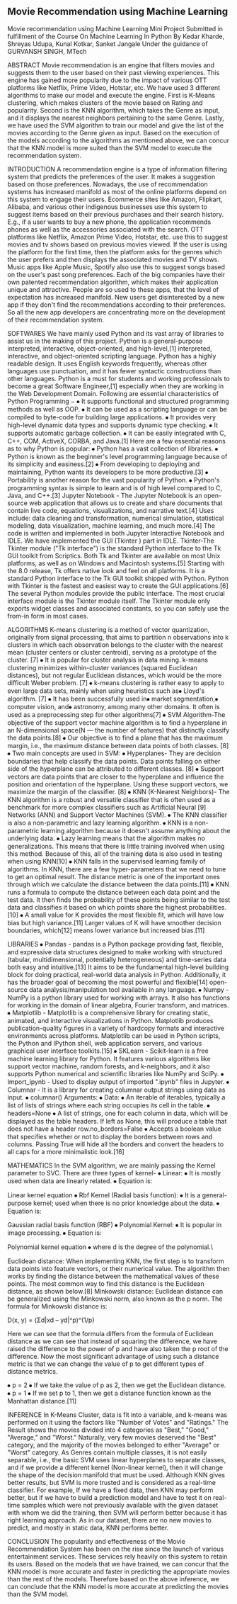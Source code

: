 ## Movie Recommendation using Machine Learning

Movie recommendation using Machine Learning Mini Project Submitted in fulfillment of the Course On Machine Learning In Python By Kedar Kharde, Shreyas Udupa, Kunal Kotkar, Sanket Jangale Under the guidance of GURVANSH SINGH, MTech

ABSTRACT
Movie recommendation is an engine that filters movies and suggests them to the user based on their past viewing experiences. This engine has gained more popularity due to the impact of various OTT platforms like Netflix, Prime Video, Hotstar, etc. We have used 3 different algorithms to make our model and execute the engine. First is K-Means clustering, which makes clusters of the movie based on Rating and popularity. Second is the KNN algorithm, which takes the Genre as input, and it displays the nearest neighbors pertaining to the same Genre. Lastly, we have used the SVM algorithm to train our model and give the list of the movies according to the Genre given as input. Based on the execution of the models according to the algorithms as mentioned above, we can concur that the KNN model is more suited than the SVM model to execute the recommendation system.

 

INTRODUCTION 
A recommendation engine is a type of information filtering system that predicts the preferences of the user. It makes a suggestion based on those preferences. Nowadays, the use of recommendation systems has increased manifold as most of the online platforms depend on this system to engage their users. Ecommerce sites like Amazon, Flipkart, Alibaba, and various other indigenous businesses use this system to suggest items based on their previous purchases and their search history. E.g., if a user wants to buy a new phone, the application recommends phones as well as the accessories associated with the search. OTT platforms like Netflix, Amazon Prime Video, Hotstar, etc. use this to suggest movies and tv shows based on previous movies viewed. If the user is using the platform for the first time, then the platform asks for the genres which the user prefers and then displays the associated movies and TV shows. Music apps like Apple Music, Spotify also use this to suggest songs based on the user's past song preferences. Each of the big companies have their own patented recommendation algorithm, which makes their application unique and attractive. People are so used to these apps, that the level of expectation has increased manifold. New users get disinterested by a new app if they don't find the recommendations according to their preferences. So all the new app developers are concentrating more on the development of their recommendation system.

SOFTWARES 
We have mainly used Python and its vast array of libraries to assist us in the making of this project.  Python is a general-purpose interpreted, interactive, object-oriented, and high-level,[1] interpreted, interactive, and object-oriented scripting language. Python has a highly readable design. It uses English keywords frequently, whereas other languages use punctuation, and it has fewer syntactic constructions than other languages. Python is a must for students and working professionals to become a great Software Engineer,[1] especially when they are working in the Web Development Domain. Following are essential characteristics of Python Programming − ⦁ It supports functional and structured programming methods as well as OOP. ⦁ It can be used as a scripting language or can be compiled to byte-code for building large applications. ⦁ It provides very high-level dynamic data types and supports dynamic type checking. ⦁ It supports automatic garbage collection. ⦁ It can be easily integrated with C, C++, COM, ActiveX, CORBA, and Java.[1]  Here are a few essential reasons as to why Python is popular: ⦁ Python has a vast collection of libraries. ⦁ Python is known as the beginner's level programming language because of its simplicity and easiness.[2] ⦁ From developing to deploying and maintaining, Python wants its developers to be more productive.[3] ⦁ Portability is another reason for the vast popularity of Python. ⦁ Python's programming syntax is simple to learn and is of high level compared to C, Java, and C++.[3] Jupyter Notebook - The Jupyter Notebook is an open-source web application that allows us to create and share documents that contain live code, equations, visualizations, and narrative text.[4] Uses include: data cleaning and transformation, numerical simulation, statistical modeling, data visualization, machine learning, and much more.[4] The code is written and implemented in both Jupyter Interactive Notebook and IDLE. We have implemented the GUI (Tkinter ) part in IDLE. Tkinter-The Tkinter module ("Tk interface") is the standard Python interface to the Tk GUI toolkit from Scriptics. Both Tk and Tkinter are available on most Unix platforms, as well as on Windows and Macintosh systems.[5] Starting with the 8.0 release, Tk offers native look and feel on all platforms. It is a standard Python interface to the Tk GUI toolkit shipped with Python. Python with Tkinter is the fastest and easiest way to create the GUI applications.[6] The several Python modules provide the public interface. The most crucial interface module is the Tkinter module itself.  The Tkinter module only exports widget classes and associated constants, so you can safely use the from-in form in most cases. 

ALGORITHMS 
K-means clustering is a method of vector quantization, originally from signal processing, that aims to partition n observations into k clusters in which each observation belongs to the cluster with the nearest mean (cluster centers or cluster centroid), serving as a prototype of the cluster. [7] ⦁ It is popular for cluster analysis in data mining. k-means clustering minimizes within-cluster variances (squared Euclidean distances), but not regular Euclidean distances, which would be the more difficult Weber problem. [7] ⦁ k-means clustering is rather easy to apply to even large data sets, mainly when using heuristics such as⦁ Lloyd's algorithm. [7] ⦁ It has been successfully used in⦁ market segmentation,⦁ computer vision, and⦁ astronomy, among many other domains. It often is used as a preprocessing step for other algorithms[7] ⦁ SVM Algorithm-The objective of the support vector machine algorithm is to find a hyperplane in an N-dimensional space(N — the number of features) that distinctly classify the data points.[8] ⦁ Our objective is to find a plane that has the maximum margin, i.e., the maximum distance between data points of both classes. [8] ⦁ Two main concepts are used in SVM: ⦁ Hyperplanes- They are decision boundaries that help classify the data points. Data points falling on either side of the hyperplane can be attributed to different classes. [8] ⦁ Support vectors are data points that are closer to the hyperplane and influence the position and orientation of the hyperplane. Using these support vectors, we maximize the margin of the classifier. [8] ⦁ KNN (K-Nearest Neighbors)- The KNN algorithm is a robust and versatile classifier that is often used as a benchmark for more complex classifiers such as Artificial Neural [9] Networks (ANN) and Support Vector Machines (SVM).  ⦁ The KNN classifier is also a non-parametric and lazy learning algorithm. ⦁ KNN is a non-parametric learning algorithm because it doesn't assume anything about the underlying data. ⦁ Lazy learning means that the algorithm makes no generalizations. This means that there is little training involved when using this method. Because of this, all of the training data is also used in testing when using KNN[10] ⦁ KNN falls in the supervised learning family of algorithms. In KNN, there are a few hyper-parameters that we need to tune to get an optimal result. The distance metric is one of the important ones through which we calculate the distance between the data points.[11] ⦁ KNN runs a formula to compute the distance between each data point and the test data. It then finds the probability of these points being similar to the test data and classifies it based on which points share the highest probabilities.[10] ⦁ A small value for K provides the most flexible fit, which will have low bias but high variance.[11] Larger values of K will have smoother decision boundaries, which[12] means lower variance but increased bias.[11]

LIBRARIES 
⦁ Pandas - pandas is a Python package providing fast, flexible, and expressive data structures designed to make working with structured (tabular, multidimensional, potentially heterogeneous) and time-series data both easy and intuitive.[13] It aims to be the fundamental high-level building block for doing practical, real-world data analysis in Python. Additionally, it has the broader goal of becoming the most powerful and flexible[14] open-source data analysis/manipulation tool available in any language. ⦁ Numpy - NumPy is a python library used for working with arrays. It also has functions for working in the domain of linear algebra, Fourier transform, and matrices. ⦁ Matplotlib - Matplotlib is a comprehensive library for creating static, animated, and interactive visualizations in Python. Matplotlib produces publication-quality figures in a variety of hardcopy formats and interactive environments across platforms. Matplotlib can be used in Python scripts, the Python and IPython shell, web application servers, and various graphical user interface toolkits.[15] ⦁ SKLearn - Scikit-learn is a free machine learning library for Python. It features various algorithms like support vector machine, random forests, and k-neighbors, and it also supports Python numerical and scientific libraries like NumPy and SciPy. ⦁ Import_ipynb - Used to display output of imported ".ipynb" files in Jupyter. ⦁ Columnar - It is a library for creating columnar output strings using data as input. ⦁ columnar() Arguments: ⦁ Data: ⦁ An iterable of iterables, typically a list of lists of strings where each string occupies its cell in the table. ⦁ headers=None ⦁ A list of strings, one for each column in data, which will be displayed as the table headers. If left as None, this will produce a table that does not have a header row.no_borders=False ⦁ Accepts a boolean value that specifies whether or not to display the borders between rows and columns. Passing True will hide all the borders and convert the headers to all caps for a more minimalistic look.[16]

MATHEMATICS 
In the SVM algorithm, we are mainly passing the Kernel parameter to SVC. There are three types of kernel- ⦁ Linear: ⦁ It is mostly used when data are linearly related. ⦁ Equation is:

Linear kernel equation ⦁ Rbf Kernel (Radial basis function): ⦁ It is a general-purpose kernel; used when there is no prior knowledge about the data. ⦁ Equation is:

Gaussian radial basis function (RBF) ⦁ Polynomial Kernel: ⦁ It is popular in image processing. ⦁ Equation is:

Polynomial kernel equation ⦁ where d is the degree of the polynomial.\

Euclidean distance: When implementing KNN, the first step is to transform data points into feature vectors, or their numerical value. The algorithm then works by finding the distance between the mathematical values of these points. The most common way to find this distance is the Euclidean distance, as shown below.[8] Minkowski distance: Euclidean distance can be generalized using the Minkowski norm, also known as the p norm. The formula for Minkowski distance is:

D(x, y) = (Σd|xd – yd|^p)^(1/p)

Here we can see that the formula differs from the formula of Euclidean distance as we can see that instead of squaring the difference, we have raised the difference to the power of p and have also taken the p root of the difference. Now the most significant advantage of using such a distance metric is that we can change the value of p to get different types of distance metrics.

⦁ p = 2 ⦁ If we take the value of p as 2, then we get the Euclidean distance. ⦁ p = 1 ⦁ If we set p to 1, then we get a distance function known as the Manhattan distance.[11]

INFERENCE In K-Means Cluster, data is fit into a variable, and k-means was performed on it using the factors like "Number of Votes" and "Ratings." The Result shows the movies divided into 4 categories as "Best," "Good," "Average," and "Worst." Naturally, very few movies deserved the "Best" category, and the majority of the movies belonged to either "Average" or "Worst" category. As Genres contain multiple classes, it is not easily separable, i.e., the basic SVM uses linear hyperplanes to separate classes, and if we provide a different kernel (Non-linear kernel), then it will change the shape of the decision manifold that must be used. Although KNN gives better results, but SVM is more trusted and is considered as a real-time classifier. For example, If we have a fixed data, then KNN may perform better, but if we have to build a prediction model and have to test it on real-time samples which were not previously available with the given dataset with whom we did the training, then SVM will perform better because it has right learning approach. As in our dataset, there are no new movies to predict, and mostly in static data, KNN performs better.

CONCLUSION The popularity and effectiveness of the Movie Recommendation System has been on the rise since the launch of various entertainment services. These services rely heavily on this system to retain its users. Based on the models that we have trained, we can concur that the KNN model is more accurate and faster in predicting the appropriate movies than the rest of the models. Therefore based on the above inference, we can conclude that the KNN model is more accurate at predicting the movies than the SVM model.
